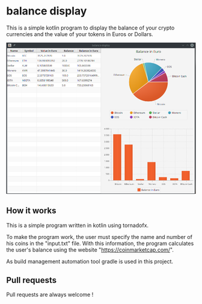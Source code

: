 balance display
====================================

This is a simple kotlin program to display the balance of your crypto currencies 
and the value of your tokens in Euros or Dollars.

![](demo/BalanceDisplay.png)


How it works
--------

This is a simple program written in kotlin using tornadofx.

To make the program work, the user must specify the name and number of his coins in the "input.txt" file.
With this information, the program calculates the user's balance using the website "https://coinmarketcap.com/".

As build management automation tool gradle is used in this project.


Pull requests
--------

Pull requests are always welcome !